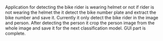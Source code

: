 Application for detecting the bike rider is wearing helmet or not if rider is not wearing the helmet the it detect the bike number plate and extract the bike number and save it.
Currently it only detect the bike rider in the image and person. After detecting the person it crop the person image from the whole image and save it for the next classification model.
GUI part is complete.
